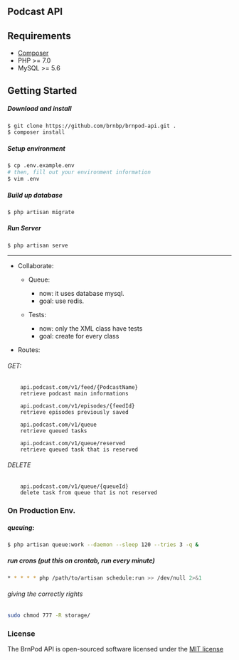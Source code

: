 ## Podcast API

## Requirements
- [Composer](https://getcomposer.org)
- PHP >= 7.0
- MySQL >= 5.6

## Getting Started
##### Download and install
```bash
$ git clone https://github.com/brnbp/brnpod-api.git .
$ composer install
```

##### Setup environment
```bash
$ cp .env.example.env
# then, fill out your environment information
$ vim .env
```

##### Build up database
```bash
$ php artisan migrate
```

##### Run Server
```bash
$ php artisan serve
```

-------

- Collaborate:

    - Queue:
        - now:  it uses database mysql.
        - goal: use redis.

    - Tests:
        - now:  only the XML class have tests
        - goal: create for every class


- Routes:
###### GET:
```
    api.podcast.com/v1/feed/{PodcastName}
    retrieve podcast main informations
```
```
    api.podcast.com/v1/episodes/{feedId}
    retrieve episodes previously saved
```

```
    api.podcast.com/v1/queue
    retrieve queued tasks
```
```
    api.podcast.com/v1/queue/reserved
    retrieve queued task that is reserved
```
###### DELETE
```
    api.podcast.com/v1/queue/{queueId}
    delete task from queue that is not reserved
```


### On Production Env.

##### queuing:
```bash
$ php artisan queue:work --daemon --sleep 120 --tries 3 -q & 
```

##### run crons (put this on crontab, run every minute)
```bash
* * * * * php /path/to/artisan schedule:run >> /dev/null 2>&1
```

###### giving the correctly rights
```bash
sudo chmod 777 -R storage/
```


### License

The BrnPod API is open-sourced software licensed under the [MIT license](http://opensource.org/licenses/MIT)
